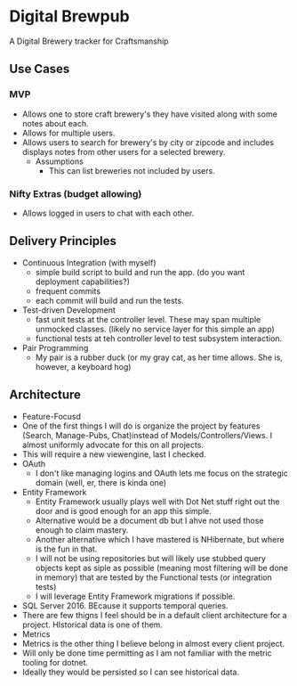 # Digital Brewpub
A Digital Brewery tracker for Craftsmanship

## Use Cases

### MVP
- Allows one to store craft brewery's they have visited along with some notes about each.
- Allows for multiple users.  
- Allows users to search for brewery's by city or zipcode and includes displays notes from other users for a selected brewery.
  - Assumptions
    - This can list breweries not included by users.

### Nifty Extras (budget allowing)
- Allows logged in users to chat with each other.

## Delivery Principles
- Continuous Integration (with myself)
  - simple build script to build and run the app. (do you want deployment capabilities?)
  - frequent commits
  - each commit will build and run the tests.
- Test-driven Development
  - fast unit tests at the controller level. These may span multiple unmocked classes. (likely no service layer for this simple an app)
  - functional tests at teh controller level to test subsystem interaction.
- Pair Programming
  - My pair is a rubber duck (or my gray cat, as her time allows. She is, however, a keyboard hog)
  
  
 ## Architecture
  - Feature-Focusd
   - One of the first things I will do is organize the project by features (Search, Manage-Pubs, Chat)instead of Models/Controllers/Views. I almost uniformly advocate for this on all projects.
   - This will require a new viewengine, last I checked.
  - OAuth
    - I don't like managing logins and OAuth lets me focus on the strategic domain (well, er, there is kinda one)
  - Entity Framework
    - Entity Framework usually plays well with Dot Net stuff right out the door and is good enough for an app this simple.
    - Alternative would be a document db but I ahve not used those enough to claim mastery.
    - Another alternative which I have mastered is NHibernate, but where is the fun in that.
    - I will not be using repositories but will likely use stubbed query objects kept as siple as possible (meaning most filtering will be done in memory)
      that are tested by the Functional tests (or integration tests)
    - I will leverage Entity Framework migrations if possible.
  - SQL Server 2016. BEcause it supports temporal queries. 
   - There are few thigns I feel should be in a default client architecture for a project. HIstorical data is one of them.
  - Metrics
   - Metrics is the other thing I believe belong in almost every client project.
   - Will only be done time permitting as I am not familiar with the metric tooling for dotnet.
   - Ideally they would be persisted so I can see historical data.
  
   
    
   
